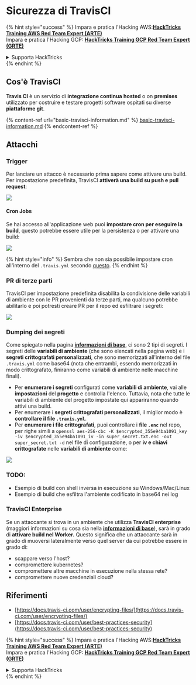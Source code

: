# Sicurezza di TravisCI

{% hint style="success" %}
Impara e pratica l'Hacking AWS:<img src="../../.gitbook/assets/image (1) (1) (1) (1).png" alt="" data-size="line">[**HackTricks Training AWS Red Team Expert (ARTE)**](https://training.hacktricks.xyz/courses/arte)<img src="../../.gitbook/assets/image (1) (1) (1) (1).png" alt="" data-size="line">\
Impara e pratica l'Hacking GCP: <img src="../../.gitbook/assets/image (2) (1).png" alt="" data-size="line">[**HackTricks Training GCP Red Team Expert (GRTE)**<img src="../../.gitbook/assets/image (2) (1).png" alt="" data-size="line">](https://training.hacktricks.xyz/courses/grte)

<details>

<summary>Supporta HackTricks</summary>

* Controlla i [**piani di abbonamento**](https://github.com/sponsors/carlospolop)!
* **Unisciti al** 💬 [**gruppo Discord**](https://discord.gg/hRep4RUj7f) o al [**gruppo telegram**](https://t.me/peass) o **seguici** su **Twitter** 🐦 [**@hacktricks\_live**](https://twitter.com/hacktricks_live)**.**
* **Condividi trucchi di hacking inviando PR ai** [**HackTricks**](https://github.com/carlospolop/hacktricks) e [**HackTricks Cloud**](https://github.com/carlospolop/hacktricks-cloud) repos su github.

</details>
{% endhint %}

## Cos'è TravisCI

**Travis CI** è un servizio di **integrazione continua** **hosted** o on **premises** utilizzato per costruire e testare progetti software ospitati su diverse **piattaforme git**.

{% content-ref url="basic-travisci-information.md" %}
[basic-travisci-information.md](basic-travisci-information.md)
{% endcontent-ref %}

## Attacchi

### Trigger

Per lanciare un attacco è necessario prima sapere come attivare una build. Per impostazione predefinita, TravisCI **attiverà una build su push e pull request**:

![](<../../.gitbook/assets/image (145).png>)

#### Cron Jobs

Se hai accesso all'applicazione web puoi **impostare cron per eseguire la build**, questo potrebbe essere utile per la persistenza o per attivare una build:

![](<../../.gitbook/assets/image (243).png>)

{% hint style="info" %}
Sembra che non sia possibile impostare cron all'interno del `.travis.yml` secondo [questo](https://github.com/travis-ci/travis-ci/issues/9162).
{% endhint %}

### PR di terze parti

TravisCI per impostazione predefinita disabilita la condivisione delle variabili di ambiente con le PR provenienti da terze parti, ma qualcuno potrebbe abilitarlo e poi potresti creare PR per il repo ed esfiltrare i segreti:

![](<../../.gitbook/assets/image (208).png>)

### Dumping dei segreti

Come spiegato nella pagina [**informazioni di base**](basic-travisci-information.md), ci sono 2 tipi di segreti. I segreti delle **variabili di ambiente** (che sono elencati nella pagina web) e i **segreti crittografati personalizzati**, che sono memorizzati all'interno del file `.travis.yml` come base64 (nota che entrambi, essendo memorizzati in modo crittografato, finiranno come variabili di ambiente nelle macchine finali).

* Per **enumerare i segreti** configurati come **variabili di ambiente**, vai alle **impostazioni** del **progetto** e controlla l'elenco. Tuttavia, nota che tutte le variabili di ambiente del progetto impostate qui appariranno quando attivi una build.
* Per enumerare i **segreti crittografati personalizzati**, il miglior modo è **controllare il file `.travis.yml`**.
* Per **enumerare i file crittografati**, puoi controllare i **file `.enc`** nel repo, per righe simili a `openssl aes-256-cbc -K $encrypted_355e94ba1091_key -iv $encrypted_355e94ba1091_iv -in super_secret.txt.enc -out super_secret.txt -d` nel file di configurazione, o per **iv e chiavi crittografate** nelle **variabili di ambiente** come:

![](<../../.gitbook/assets/image (81).png>)

### TODO:

* Esempio di build con shell inversa in esecuzione su Windows/Mac/Linux
* Esempio di build che esfiltra l'ambiente codificato in base64 nei log

### TravisCI Enterprise

Se un attaccante si trova in un ambiente che utilizza **TravisCI enterprise** (maggiori informazioni su cosa sia nella [**informazioni di base**](basic-travisci-information.md#travisci-enterprise)), sarà in grado di **attivare build nel Worker.** Questo significa che un attaccante sarà in grado di muoversi lateralmente verso quel server da cui potrebbe essere in grado di:

* scappare verso l'host?
* compromettere kubernetes?
* compromettere altre macchine in esecuzione nella stessa rete?
* compromettere nuove credenziali cloud?

## Riferimenti

* [https://docs.travis-ci.com/user/encrypting-files/](https://docs.travis-ci.com/user/encrypting-files/)
* [https://docs.travis-ci.com/user/best-practices-security](https://docs.travis-ci.com/user/best-practices-security)

{% hint style="success" %}
Impara e pratica l'Hacking AWS:<img src="../../.gitbook/assets/image (1) (1) (1) (1).png" alt="" data-size="line">[**HackTricks Training AWS Red Team Expert (ARTE)**](https://training.hacktricks.xyz/courses/arte)<img src="../../.gitbook/assets/image (1) (1) (1) (1).png" alt="" data-size="line">\
Impara e pratica l'Hacking GCP: <img src="../../.gitbook/assets/image (2) (1).png" alt="" data-size="line">[**HackTricks Training GCP Red Team Expert (GRTE)**<img src="../../.gitbook/assets/image (2) (1).png" alt="" data-size="line">](https://training.hacktricks.xyz/courses/grte)

<details>

<summary>Supporta HackTricks</summary>

* Controlla i [**piani di abbonamento**](https://github.com/sponsors/carlospolop)!
* **Unisciti al** 💬 [**gruppo Discord**](https://discord.gg/hRep4RUj7f) o al [**gruppo telegram**](https://t.me/peass) o **seguici** su **Twitter** 🐦 [**@hacktricks\_live**](https://twitter.com/hacktricks_live)**.**
* **Condividi trucchi di hacking inviando PR ai** [**HackTricks**](https://github.com/carlospolop/hacktricks) e [**HackTricks Cloud**](https://github.com/carlospolop/hacktricks-cloud) repos su github.

</details>
{% endhint %}
